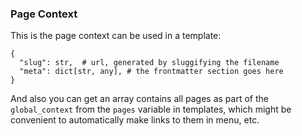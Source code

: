 ### Page Context

This is the page context can be used in a template:

```
{
  "slug": str,  # url, generated by sluggifying the filename
  "meta": dict[str, any], # the frontmatter section goes here
}
```

And also you can get an array contains all pages as part of the `global_context` from the `pages` variable in templates, which might be convenient to automatically make links to them in menu, etc.
